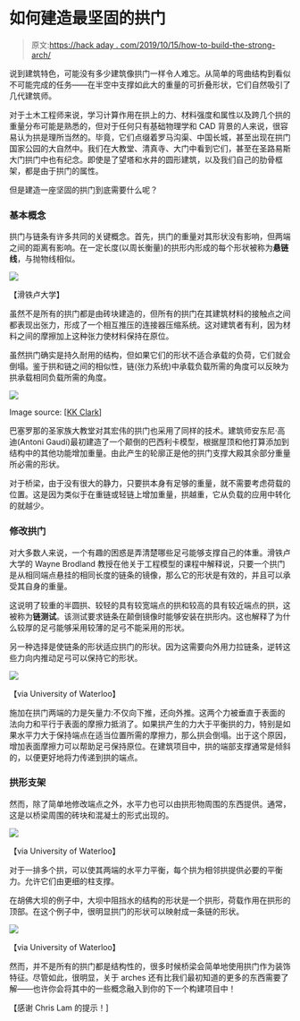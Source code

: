 # 如何建造最坚固的拱门

> 原文:[https://hack aday . com/2019/10/15/how-to-build-the-strong-arch/](https://hackaday.com/2019/10/15/how-to-build-the-strongest-arches/)

说到建筑特色，可能没有多少建筑像拱门一样令人难忘。从简单的弯曲结构到看似不可能完成的任务——在半空中支撑如此大的重量的可折叠形状，它们自然吸引了几代建筑师。

对于土木工程师来说，学习计算作用在拱上的力、材料强度和属性以及跨几个拱的重量分布可能是熟悉的，但对于任何只有基础物理学和 CAD 背景的人来说，很容易认为拱是理所当然的。毕竟，它们点缀着罗马沟渠、中国长城，甚至出现在拱门国家公园的大自然中。我们在大教堂、清真寺、大门中看到它们，甚至在圣路易斯大门拱门中也有纪念。即使是了望塔和水井的圆形建筑，以及我们自己的肋骨框架，都是由于拱门的属性。

但是建造一座坚固的拱门到底需要什么呢？

### 基本概念

拱门与链条有许多共同的关键概念。首先，拱门的重量对其形状没有影响，但两端之间的距离有影响。在一定长度(以周长衡量)的拱形内形成的每个形状被称为**悬链线**，与抛物线相似。

![](../Images/f9ba08c3f6f6c795c10952d8746fd1ce.png)

【滑铁卢大学】

虽然不是所有的拱门都是由砖块建造的，但所有的拱门在其建筑材料的接触点之间都表现出张力，形成了一个相互推压的连接器压缩系统。这对建筑者有利，因为材料之间的摩擦加上这种张力使材料保持在原位。

虽然拱门确实是持久耐用的结构，但如果它们的形状不适合承载的负荷，它们就会倒塌。鉴于拱和链之间的相似性，链(张力系统)中承载负载所需的角度可以反映为拱承载相同负载所需的角度。

[![](../Images/aa1f4d99a4b2a358f2bc1e05b88ac833.png)](https://hackaday.com/wp-content/uploads/2019/10/DSC00764.jpg)

Image source: [[KK Clark](http://adventures-of-kk.blogspot.com/2012/05/day-8-bike-tour-gaudi.html)]

巴塞罗那的圣家族大教堂对其宏伟的拱门也采用了同样的技术。建筑师安东尼·高迪(Antoni Gaudí)最初建造了一个颠倒的巴西利卡模型，根据屋顶和他打算添加到结构中的其他功能增加重量。由此产生的轮廓正是他的拱门支撑大殿其余部分重量所必需的形状。

对于桥梁，由于没有很大的静力，只要拱本身有足够的重量，就不需要考虑荷载的位置。这是因为类似于在重链或轻链上增加重量，拱越重，它从负载的应用中转化的就越少。

### 修改拱门

对大多数人来说，一个有趣的困惑是弄清楚哪些足弓能够支撑自己的体重。滑铁卢大学的 Wayne Brodland 教授在他关于工程模型的课程中解释说，只要一个拱门是从相同端点悬挂的相同长度的链条的镜像，那么它的形状是有效的，并且可以承受其自身的重量。

这说明了较重的半圆拱、较轻的具有较宽端点的拱和较高的具有较近端点的拱，这被称为**链测试**。该测试要求链条在颠倒镜像时能够安装在拱形内。这也解释了为什么较厚的足弓能够采用较薄的足弓不能采用的形状。

另一种选择是使链条的形状适应拱门的形状。因为这需要向外用力拉链条，逆转这些力向内推动足弓可以保持它的形状。

![](../Images/5bdae4816da5bd08048926bf5396a7f4.png)

【via University of Waterloo】

施加在拱门两端的力是矢量力:不仅向下推，还向外推。这两个力被垂直于表面的法向力和平行于表面的摩擦力抵消了。如果拱产生的力大于平衡拱的力，特别是如果水平力大于保持端点在适当位置所需的摩擦力，那么拱会倒塌。出于这个原因，增加表面摩擦力可以帮助足弓保持原位。在建筑项目中，拱的端部支撑通常是倾斜的，以便更好地将力传递到拱的端点。

### 拱形支架

然而，除了简单地修改端点之外，水平力也可以由拱形物周围的东西提供。通常，这是以桥梁周围的砖块和混凝土的形式出现的。

![](../Images/60b4c5854fff4bdb146b5b13ae677eb9.png)

【via University of Waterloo】

对于一排多个拱，可以使其两端的水平力平衡，每个拱为相邻拱提供必要的平衡力。允许它们由更细的柱支撑。

在胡佛大坝的例子中，大坝中阻挡水的结构的形状是一个拱形，荷载作用在拱形的顶部。在这个例子中，很明显拱门的形状可以映射成一条链的形状。

![](../Images/562071f8fd9a024829f03216c91f5dcd.png)

【via University of Waterloo】

然而，并不是所有的拱门都是结构性的，很多时候桥梁会简单地使用拱门作为装饰特征。尽管如此，很明显，关于 arches 还有比我们最初知道的更多的东西需要了解——也许你会将其中的一些概念融入到你的下一个构建项目中！

【感谢 Chris Lam 的提示！]
